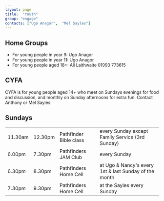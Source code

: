 ```yaml
---
layout: page
title:  "Youth"
group: "engage"
contacts: ["Ugo Anagor",  "Mel Sayles"]
---
```


## Home Groups

* For young people in year 9: Ugo Anagor
* For young people in year 11: Ugo Anagor
* For young people aged 18+: Ali Laithwaite 01993 773615

## CYFA
CYFA is for young people aged 14+ who meet on Sundays evenings for food and discussion, and monthly on Sunday afternoons for extra fun. Contact Anthony or Mel Sayles.

## Sundays
|         |         |         |         |
|---------|---------|---------|---------|
| 11.30am | 12.30pm | Pathfinder Bible class  | every Sunday except Family Service (3rd Sunday) |
| 6.00pm  | 7.30pm  | Pathfinders JAM Club  | every Sunday |
| 6.30pm  | 8.30pm  | Pathfinders Home Cell | at Ugo & Nancy's every 1st & last Sunday of the month |
| 7.30pm  | 9.30pm  | Pathfinders Home Cell | at the Sayles every Sunday |

